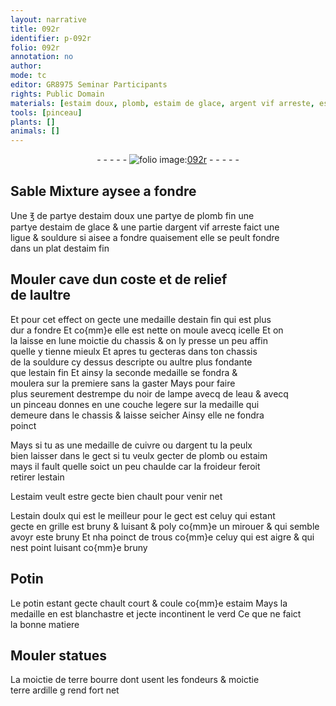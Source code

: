 ```yaml
---
layout: narrative
title: 092r
identifier: p-092r
folio: 092r
annotation: no
author:
mode: tc
editor: GR8975 Seminar Participants
rights: Public Domain
materials: [estaim doux, plomb, estaim de glace, argent vif arreste, estaim, estain, noir de lampe, eau, cuivre, argent, estain doulx, Potin, potin, terre bourre, terre ardille]
tools: [pinceau]
plants: []
animals: []
---
```


<div class="folio" align="center">- - - - - <a href="http://gallica.bnf.fr/ark:/12148/btv1b10500001g/f189.image" target="_blank"><img src="https://cu-mkp.github.io/2017-workshop-edition/assets/photo-icon.png" alt="folio image: " style="display:inline-block; margin-bottom:-3px;"/>092r</a> - - - - - </div>  
  

## <span class="del">Sable</span> Mixture aysee a fondre

 
Une <span class="del">℥ de</span> partye d<span class="m">estaim doux</span> une partye de <span class="m">plomb</span> fin une<br/> partye d<span class="m">estaim de glace</span> & une partie d<span class="m">argent vif arreste</span> faict une<br/> ligue & souldure si aisee a fondre quaisement elle se peult fondre<br/> dans un plat d<span class="m">estaim</span> fin
 
 
  

## Mouler cave dun coste et de relief<br/> de laultre

 
Et pour cet effect on gecte une medaille d<span class="m">estain</span> fin qui est plus<br/> dur a fondre Et co{mm}e elle est nette on moule avecq icelle Et on<br/> la laisse en lune moictie du chassis & on ly presse un peu affin<br/> quelle y tienne mieulx Et apres tu gecteras dans ton chassis<br/> de la souldure cy dessus descripte ou aultre plus fondante<br/> que l<span class="m">estain</span> fin Et ainsy la seconde medaille se fondra &<br/> moulera sur la premiere sans la gaster Mays pour faire<br/> plus seurement destrempe du <span class="m">noir de lampe</span> avecq de l<span class="m">eau</span> & avecq<br/> un <span class="tl">pinceau</span> donnes en une couche legere sur la medaille qui<br/> demeure dans le chassis & laisse seicher Ainsy elle ne fondra<br/> poinct
 
Mays si tu as une medaille de <span class="m">cuivre</span> ou d<span class="m">argent</span> tu la peulx<br/> bien laisser dans le gect si tu veulx gecter de <span class="m">plomb</span> ou <span class="m">estaim</span><br/> mays il fault quelle soict un peu chaulde car la froideur feroit<br/> retirer l<span class="m">estain</span>
 
L<span class="m">estaim</span> veult estre gecte bien chault pour venir net
 
L<span class="m">estain doulx</span> qui est le meilleur pour le gect est celuy qui estant<br/> gecte en grille est <span class="del">bruny &</span> luisant & poly co{mm}e un mirouer & qui semble<br/> avoyr este bruny Et nha poinct de trous co{mm}e celuy qui est aigre & qui<br/> nest point luisant co{mm}e bruny
 
 
  

## <span class="m">Potin</span>

 
Le <span class="m">potin</span> estant gecte chault court & coule co{mm}e <span class="m">estaim</span> Mays la<br/> medaille en est blanchastre et jecte incontinent le verd Ce que ne faict<br/> la bonne matiere
 
 
  

## Mouler statues

 
La moictie de <span class="m">terre bourre</span> dont usent les <span class="pro">fondeurs</span> & moictie<br/> <span class="m">terre ardille</span> <span class="del">g</span> rend fort net
 

